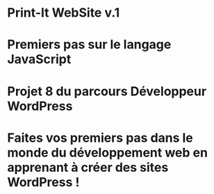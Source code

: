 # Print-It WebSite v.1

# Premiers pas sur le langage JavaScript
# Projet 8 du parcours Développeur WordPress
# Faites vos premiers pas dans le monde du développement web en apprenant à créer des sites WordPress !